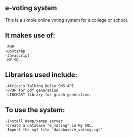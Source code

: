## e-voting system

This is a simple online voting system for a college or school.

## It makes use of:
	-PHP
	-Bootsrap
	-Javascript
	-MY SQL.

## Libraries used include:
	-Africa's Talking Bulky SMS API
	-FPDF for pdf generation
	-LIBCHART library for graph generation.

## To use the system:
	-Install Wamp/xampp server.
	-Create a database "e_voting" in My SQL.
	-Import the sql file "database/e_voting.sql"
